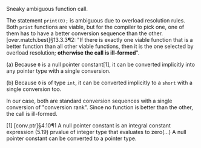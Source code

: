 Sneaky ambiguous function call.

The statement `print(0);` is ambiguous due to overload resolution rules. Both `print` functions are viable, but for the compiler to pick one, one of them has to have a better conversion sequence than the other. [over.match.best]§13.3.3¶2:  "If there is exactly one viable function that is a better function than all other viable functions, then it is the one selected by overload resolution; **otherwise the call is ill-formed**".

(a) Because `0` is a null pointer constant[1], it can be converted implicitly into any pointer type with a single conversion.

(b) Because `0` is of type `int`, it can be converted implicitly to a `short` with a single conversion too.

In our case, both are standard conversion sequences with a single conversion of "conversion rank". Since no function is better than the other, the call is ill-formed.

[1] [conv.ptr]§4.10¶1 A null pointer constant is an integral constant expression (5.19) prvalue of integer type that evaluates to zero(...) A null pointer constant can be converted to a pointer type.